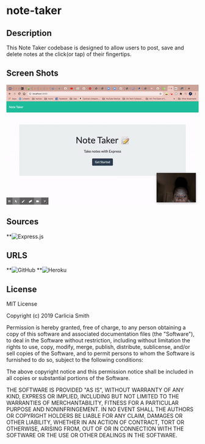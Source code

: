 # note-taker

## Description

This Note Taker codebase is designed to allow users to post, save and delete notes at the click(or tap) of their fingertips. 

## Screen Shots
![Demo](./public/assets/gif/Note-Taker-Demo.gif)

## Sources
**![Express.js](https://expressjs.com/)

## URLS
**![GitHub](https://github.com/smith-carlicia/note-taker.git)
**![Heroku]()

## License 
MIT License

Copyright (c) 2019 Carlicia Smith

Permission is hereby granted, free of charge, to any person obtaining a copy of this software and associated documentation files (the "Software"), to deal in the Software without restriction, including without limitation the rights to use, copy, modify, merge, publish, distribute, sublicense, and/or sell copies of the Software, and to permit persons to whom the Software is furnished to do so, subject to the following conditions:

The above copyright notice and this permission notice shall be included in all copies or substantial portions of the Software.

THE SOFTWARE IS PROVIDED "AS IS", WITHOUT WARRANTY OF ANY KIND, EXPRESS OR IMPLIED, INCLUDING BUT NOT LIMITED TO THE WARRANTIES OF MERCHANTABILITY, FITNESS FOR A PARTICULAR PURPOSE AND NONINFRINGEMENT. IN NO EVENT SHALL THE AUTHORS OR COPYRIGHT HOLDERS BE LIABLE FOR ANY CLAIM, DAMAGES OR OTHER LIABILITY, WHETHER IN AN ACTION OF CONTRACT, TORT OR OTHERWISE, ARISING FROM, OUT OF OR IN CONNECTION WITH THE SOFTWARE OR THE USE OR OTHER DEALINGS IN THE SOFTWARE.